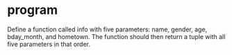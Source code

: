 # program
Define a function called info with five parameters: name, gender, age, bday_month, and hometown. The function should then return a tuple with all five parameters in that order.
